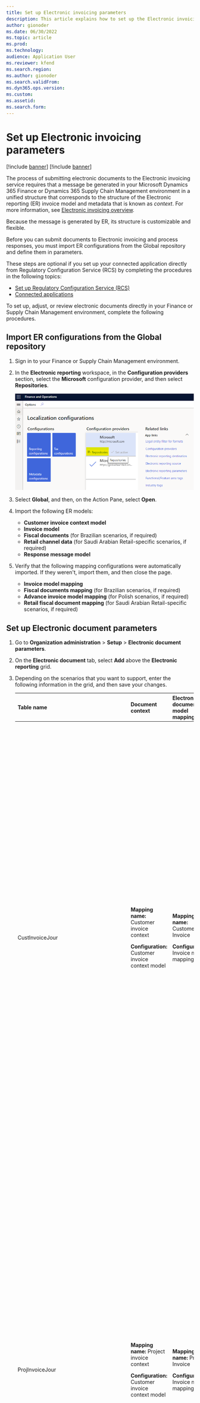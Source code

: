 ```yaml
---
title: Set up Electronic invoicing parameters
description: This article explains how to set up the Electronic invoicing parameters.
author: gionoder
ms.date: 06/30/2022
ms.topic: article
ms.prod: 
ms.technology: 
audience: Application User
ms.reviewer: kfend
ms.search.region: 
ms.author: gionoder
ms.search.validFrom: 
ms.dyn365.ops.version: 
ms.custom: 
ms.assetid: 
ms.search.form: 
---
```


# Set up Electronic invoicing parameters 

[!include [banner](../includes/banner.md)]
[!include [banner](../includes/preview-banner.md)]

The process of submitting electronic documents to the Electronic invoicing service requires that a message be generated in your Microsoft Dynamics 365 Finance or Dynamics 365 Supply Chain Management environment in a unified structure that corresponds to the structure of the Electronic reporting (ER) invoice model and metadata that is known as *context*. For more information, see [Electronic invoicing overview](e-invoicing-service-overview.md).

Because the message is generated by ER, its structure is customizable and flexible.

Before you can submit documents to Electronic invoicing and process responses, you must import ER configurations from the Global repository and define them in parameters.

These steps are optional if you set up your connected application directly from Regulatory Configuration Service (RCS) by completing the procedures in the following topics:

- [Set up Regulatory Configuration Service (RCS)](e-invoicing-set-up-rcs.md)
- [Connected applications](e-invoicing-connected-applications.md)

To set up, adjust, or review electronic documents directly in your Finance or Supply Chain Management environment, complete the following procedures.

## Import ER configurations from the Global repository

1. Sign in to your Finance or Supply Chain Management environment.
2. In the **Electronic reporting** workspace, in the **Configuration providers** section, select the **Microsoft** configuration provider, and then select **Repositories**.

    ![Repositories button for the Microsoft configuration provider.](media/localization-configurations-page.png)

3. Select **Global**, and then, on the Action Pane, select **Open**.
4. Import the following ER models:

    - **Customer invoice context model**
    - **Invoice model**
    - **Fiscal documents** (for Brazilian scenarios, if required)
    - **Retail channel data** (for Saudi Arabian Retail-specific scenarios, if required)
    - **Response message model**

5. Verify that the following mapping configurations were automatically imported. If they weren't, import them, and then close the page.
    - **Invoice model mapping**
    - **Fiscal documents mapping** (for Brazilian scenarios, if required)
    - **Advance invoice model mapping** (for Polish scenarios, if required) 
    - **Retail fiscal document mapping** (for Saudi Arabian Retail-specific scenarios, if required)

## Set up Electronic document parameters

1. Go to **Organization administration** \> **Setup** \> **Electronic document parameters**.
2. On the **Electronic document** tab, select **Add** above the **Electronic reporting** grid.
3. Depending on the scenarios that you want to support, enter the following information in the grid, and then save your changes.

    | Table name | Document context | Electronic document model mapping | Features that it's required for |
    |------------|------------------|-----------------------------------|-----------------------|
    | CustInvoiceJour | <p>**Mapping name:** Customer invoice context</p><p>**Configuration:** Customer invoice context model</p> | <p>**Mapping name:** Customer Invoice</p><p>**Configuration:** Invoice model mapping</p> | <ul><li>Austrian electronic invoices (AT)</li><li>Belgian electronic invoice (BE)</li><li>Danish electronic invoice (DK)</li><li>Egyptian electronic invoice (EG)</li><li>Estonian electronic invoice (EE)</li><li>Finish electronic invoice (FI)</li><li>French electronic invoice (FR)</li><li>German electronic invoice (DE)</li><li>FatturaPA (IT)</li><li>Dutch electronic invoice (NL)</li><li>Norwegian electronic invoice (NO)</li><li>Polish electronic invoice (PL)</li><li>Spanish electronic invoice (ES)</li><li>PEPPOL electronic invoice</li><li>Saudi Arabian electronic invoice (SA)</li><li>Australian electronic invoice (AU)</li><li>New Zealand electronic invoice (NZ)</li></ul> |
    | ProjInvoiceJour | <p>**Mapping name:** Project invoice context</p><p>**Configuration:** Customer invoice context model</p> | <p>**Mapping name:** Project Invoice</p><p>**Configuration:** Invoice model mapping</p> | <ul><li>Austrian electronic invoices (AT)</li><li>Belgian electronic invoice (BE)</li><li>Danish electronic invoice (DK)</li><li>Egyptian electronic invoice (EG)</li><li>Estonian electronic invoice (EE)</li><li>Finish electronic invoice (FI)</li><li>French electronic invoice (FR)</li><li>German electronic invoice (DE)</li><li>FatturaPA (IT)</li><li>Dutch electronic invoice (NL)</li><li>Norwegian electronic invoice (NO)</li><li>Polish electronic invoice (PL)</li><li>Spanish electronic invoice (ES)</li><li>PEPPOL electronic invoice</li><li>Saudi Arabian electronic invoice (SA)</li><li>Australian electronic invoice (AU)</li><li>New Zealand electronic invoice (NZ)</li></ul> |
    | CzCustAdvanceInvoiceTable | <p>**Mapping name:** Advance invoice context</p><p>**Configuration:** Customer invoice context model</p> | <p>**Mapping name:** Advance invoice model mapping</p><p>**Configuration:** Advance invoice model mapping</p> | Polish electronic invoice (PL) |
    | RetailTransactionFiscalTransDocumentView | <p>**Mapping name:** Retail fiscal document context</p><p>**Configuration:** Customer invoice context model</p> | <p>**Mapping name:** Retail fiscal document</p><p>**Configuration:** Retail fiscal document mapping</p> | Saudi Arabian electronic invoice (SA) |
    | FiscalDocument_BR | <p>**Mapping name:** Fiscal document context</p><p>**Configuration:** Customer invoice context model</p> | <p>**Mapping name:** Fiscal documents mapping</p><p>**Configuration:** Fiscal documents mapping</p> | Brazilian NF-e (BR) |
    | Correction letter | <p>**Mapping name:** FD correction letter context</p><p>**Configuration:** Customer invoice context model</p> | <p>**Mapping name:** Correction letter mapping</p><p>**Configuration:** Fiscal documents mapping</p> | Brazilian NF-e (BR) |
    | Service Fiscal document | <p>**Mapping name:** Fiscal document context</p><p>**Configuration:** Customer invoice context model</p> | <p>**Mapping name:** Fiscal documents mapping</p><p>**Configuration:** Fiscal documents mapping</p> | Brazilian NFS-e ABRASF Curitiba (BR) |

If you derive a configuration from the configuration that is mentioned in the preceding table, define the new configuration.

To set up the rules to process responses from the Electronic invoicing service, and to update Finance and Supply Chain Management data based on invoices that are processed by the service, set up response types. In most scenarios, this setup is country/region-specific. Therefore, we recommend that you follow the country/region-specific instructions. For more information, see [Availability of Electronic invoicing features by country or region](e-invoicing-country-specific-availability.md)
 
To inactivate old (legacy) ER functionality for some features and activate additional functionality in Finance and Supply Chain Management for some country/region-specific scenarios, enable the corresponding feature on the **Features** tab of the **Electronic document parameters** page.

![Features tab of the Electronic document parameters page.](media/electronic-document-parameters.png)

When you enable a new feature, the legacy functionality will be inactivated for the corresponding country or region and feature name.
